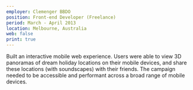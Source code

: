 ```yaml
---
employer: Clemenger BBDO
position: Front-end Developer (Freelance)
period: March - April 2013
location: Melbourne, Australia
web: false
print: true
---
```


Built an interactive mobile web experience. Users were able to view 3D panoramas of dream holiday locations on their mobile devices, and share these locations (with soundscapes) with their friends. The campaign needed to be accessible and performant across a broad range of mobile devices.
